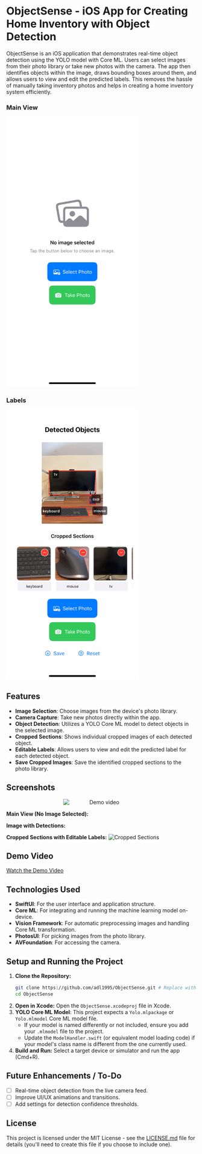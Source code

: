# ObjectSense - iOS App for Creating Home Inventory with Object Detection

ObjectSense is an iOS application that demonstrates real-time object detection using the YOLO model with Core ML. Users can select images from their photo library or take new photos with the camera. The app then identifies objects within the image, draws bounding boxes around them, and allows users to view and edit the predicted labels. This removes the hassle of manually taking inventory photos and helps in creating a home inventory system efficiently.

<!-- <p align="center">
	<img src="images/homescreen.jpg" alt="input_1" style="width:350px;"/>
	<img src="images/detected-objects.jpg" alt="input_1" style="width:350px;"/>
</p> -->

<p align="center">
    <div alt="input_1" style="width:350px;">
        <h3 style="margin-bottom: 10px;">Main View</h3>
	    <img src="images/homescreen.jpg"/>
    </div>
    <div alt="input_1" style="width:350px;">
        <h3 style="margin-bottom: 10px;"> Labels</h3>
	    <img src="images/detected-objects.jpg"/>
    </div>
</p>

## Features

*   **Image Selection**: Choose images from the device's photo library.
*   **Camera Capture**: Take new photos directly within the app.
*   **Object Detection**: Utilizes a YOLO Core ML model to detect objects in the selected image.
*   **Cropped Sections**: Shows individual cropped images of each detected object.
*   **Editable Labels**: Allows users to view and edit the predicted label for each detected object.
*   **Save Cropped Images**: Save the identified cropped sections to the photo library.

## Screenshots

<div align="center">
    <img src="images/recording.gif" alt="Demo video" width="40%" style="margin: auto; display: block;" />
</div>

<!-- Add your screenshots here. You can link them from an 'images' folder in your repository. -->

**Main View (No Image Selected):**
<!-- ![Main View Empty](images/screenshot_main_empty.png) -->

**Image with Detections:**
<!-- ![Detections View](images/screenshot_detections.png) -->

**Cropped Sections with Editable Labels:**
![Cropped Sections](images/screenshot_cropped_labels.png)

## Demo Video

<!-- Link to your project demonstration video. You can upload it to YouTube, Vimeo, or include it in your repository. -->

[Watch the Demo Video](link_to_your_demo_video.mp4) <!-- Replace with actual link or file path -->

## Technologies Used

*   **SwiftUI**: For the user interface and application structure.
*   **Core ML**: For integrating and running the machine learning model on-device.
*   **Vision Framework**: For automatic preprocessing images and handling Core ML transformation.
*   **PhotosUI**: For picking images from the photo library.
*   **AVFoundation**: For accessing the camera.

## Setup and Running the Project

1.  **Clone the Repository:**
    ```bash
    git clone https://github.com/adl1995/ObjectSense.git # Replace with your repo URL
    cd ObjectSense
    ```
2.  **Open in Xcode:** Open the `ObjectSense.xcodeproj` file in Xcode.
3.  **YOLO Core ML Model**: This project expects a `Yolo.mlpackage` or `Yolo.mlmodel` Core ML model file. 
    *   If your model is named differently or not included, ensure you add your `.mlmodel` file to the project.
    *   Update the `ModelHandler.swift` (or equivalent model loading code) if your model's class name is different from the one currently used.
4.  **Build and Run:** Select a target device or simulator and run the app (Cmd+R).

## Future Enhancements / To-Do

*   [ ] Real-time object detection from the live camera feed.
*   [ ] Improve UI/UX animations and transitions.
*   [ ] Add settings for detection confidence thresholds.

## License

This project is licensed under the MIT License - see the [LICENSE.md](LICENSE.md) file for details (you'll need to create this file if you choose to include one).
